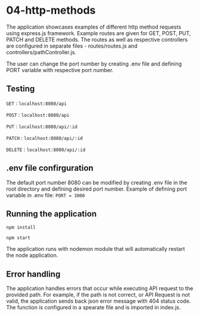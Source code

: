 # 04-http-methods

The application showcases examples of different http method requests using express.js framework. Example routes are given for GET, POST, PUT, PATCH and DELETE methods. The routes as well as respective controllers are configured in separate files - routes/routes.js and controllers/pathController.js.

The user can change the port number by creating .env file and defining PORT variable with respective port number.

## Testing

`GET` : `localhost:8080/api`

`POST` : `localhost:8080/api`

`PUT` : `localhost:8080/api/:id`

`PATCH` : `localhost:8080/api/:id`

`DELETE` : `localhost:8080/api/:id`

## .env file confirguration

The default port number 8080 can be modified by creating .env file in the root directory and defining desired port number. 
Example of defining port variable in .env file:
`PORT = 3000`

## Running the application

`npm install`

`npm start`

The application runs with nodemon module that will automatically restart the node application.

## Error handling

The application handles errors that occur while executing API request to the provided path. For example, if the path is not correct, or API Request is not valid, the application sends back json error message with 404 status code. The function is configured in a spearate file and is imported in index.js.